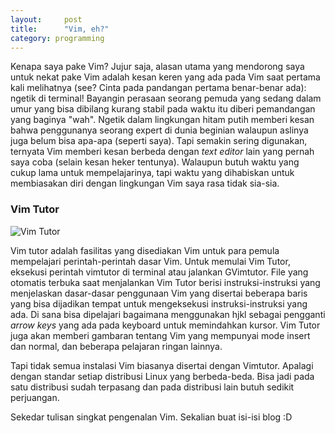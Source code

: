 ```yaml
---
layout:		post
title:		"Vim, eh?"
category: programming
---
```


Kenapa saya pake Vim? Jujur saja, alasan utama yang mendorong saya untuk nekat pake Vim adalah kesan keren yang ada pada Vim saat pertama kali melihatnya (see? Cinta pada pandangan pertama benar-benar ada): ngetik di terminal! Bayangin perasaan seorang pemuda yang sedang dalam umur yang bisa dibilang kurang stabil pada waktu itu diberi pemandangan yang baginya "wah". Ngetik dalam lingkungan hitam putih memberi kesan bahwa penggunanya seorang expert di dunia beginian walaupun aslinya juga belum bisa apa-apa (seperti saya). Tapi semakin sering digunakan, ternyata Vim memberi kesan berbeda dengan _text editor_ lain yang pernah saya coba (selain kesan heker tentunya). Walaupun butuh waktu yang cukup lama untuk mempelajarinya, tapi waktu yang dihabiskan untuk membiasakan diri dengan lingkungan Vim saya rasa tidak sia-sia.
<!--more-->

### Vim Tutor
![Vim Tutor](https://lh4.googleusercontent.com/-YcFqEqhmmvc/UxdoCDs35CI/AAAAAAAAAl8/U3O6Prr0r5w/w377-h432-no/2014-03-06_12%253A41%253A43+AM.png "Vim Tutor")

Vim tutor adalah fasilitas yang disediakan Vim untuk para pemula mempelajari perintah-perintah dasar Vim. Untuk memulai Vim Tutor, eksekusi perintah vimtutor di terminal atau jalankan GVimtutor. File yang otomatis terbuka saat menjalankan Vim Tutor berisi instruksi-instruksi yang menjelaskan dasar-dasar penggunaan Vim yang disertai beberapa baris yang bisa dijadikan tempat untuk mengeksekusi instruksi-instruksi yang ada. Di sana bisa dipelajari bagaimana menggunakan hjkl sebagai pengganti _arrow keys_ yang ada pada keyboard untuk memindahkan kursor. Vim Tutor juga akan memberi gambaran tentang Vim yang mempunyai mode insert dan normal, dan beberapa pelajaran ringan lainnya.

Tapi tidak semua instalasi Vim biasanya disertai dengan Vimtutor. Apalagi dengan standar setiap distribusi Linux yang berbeda-beda. Bisa jadi pada satu distribusi sudah terpasang dan pada distribusi lain butuh sedikit perjuangan.

Sekedar tulisan singkat pengenalan Vim. Sekalian buat isi-isi blog :D
